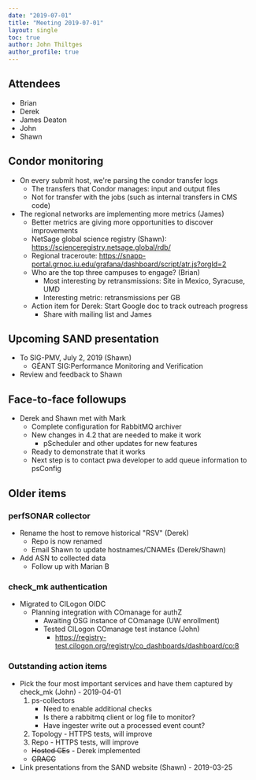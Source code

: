 ```yaml
---
date: "2019-07-01"
title: "Meeting 2019-07-01"
layout: single
toc: true
author: John Thiltges
author_profile: true
---
```


Attendees
---------
- Brian
- Derek
- James Deaton
- John
- Shawn

Condor monitoring
-----------------
* On every submit host, we're parsing the condor transfer logs
    - The transfers that Condor manages: input and output files
    - Not for transfer with the jobs (such as internal transfers in CMS code)
* The regional networks are implementing more metrics (James)
    - Better metrics are giving more opportunities to discover improvements
    - NetSage global science registry (Shawn): https://scienceregistry.netsage.global/rdb/
    - Regional traceroute: https://snapp-portal.grnoc.iu.edu/grafana/dashboard/script/atr.js?orgId=2
    - Who are the top three campuses to engage? (Brian)
        - Most interesting by retransmissions: Site in Mexico, Syracuse, UMD
        - Interesting metric: retransmissions per GB
    - Action item for Derek: Start Google doc to track outreach progress
        - Share with mailing list and James

Upcoming SAND presentation
--------------------------
* To SIG-PMV, July 2, 2019 (Shawn)
    - GÉANT SIG:Performance Monitoring and Verification
* Review and feedback to Shawn

Face-to-face followups
----------------------
* Derek and Shawn met with Mark
    - Complete configuration for RabbitMQ archiver
    - New changes in 4.2 that are needed to make it work
        - pScheduler and other updates for new features
    - Ready to demonstrate that it works
    - Next step is to contact pwa developer to add queue information to psConfig

Older items
-----------

### perfSONAR collector

* Rename the host to remove historical "RSV" (Derek)
    - Repo is now renamed
    - Email Shawn to update hostnames/CNAMEs (Derek/Shawn)
* Add ASN to collected data
    - Follow up with Marian B

### check_mk authentication

* Migrated to CILogon OIDC
  - Planning integration with COmanage for authZ
    - Awaiting OSG instance of COmanage (UW enrollment)
    - Tested CILogon COmanage test instance (John)
        - https://registry-test.cilogon.org/registry/co_dashboards/dashboard/co:8

### Outstanding action items

* Pick the four most important services and have them captured by check_mk (John) - 2019-04-01
    1. ps-collectors
        - Need to enable additional checks
        - Is there a rabbitmq client or log file to monitor?
        - Have ingester write out a processed event count?
    1. Topology - HTTPS tests, will improve
    1. Repo - HTTPS tests, will improve
    - ~~Hosted CEs~~ - Derek implemented
    - ~~GRACC~~
* Link presentations from the SAND website (Shawn) - 2019-03-25
